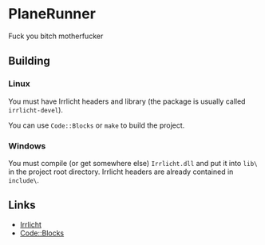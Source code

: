 # PlaneRunner
Fuck you bitch motherfucker

## Building
### Linux
You must have Irrlicht headers and library (the package is usually called `irrlicht-devel`).


You can use `Code::Blocks` or `make` to build the project.

### Windows
You must compile (or get somewhere else) `Irrlicht.dll` and put it into `lib\` in the project root directory. Irrlicht headers are already contained in `include\`.

## Links
* [Irrlicht](http://irrlicht.sourceforge.net)
* [Code::Blocks](http://codeblocks.org)

